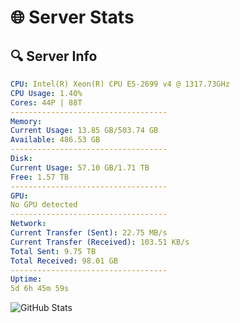 # 🌐 Server Stats
## 🔍 Server Info
```yaml
CPU: Intel(R) Xeon(R) CPU E5-2699 v4 @ 1317.73GHz
CPU Usage: 1.40%
Cores: 44P | 88T
-----------------------------------
Memory:
Current Usage: 13.85 GB/503.74 GB
Available: 486.53 GB
-----------------------------------
Disk:
Current Usage: 57.10 GB/1.71 TB
Free: 1.57 TB
-----------------------------------
GPU:
No GPU detected
-----------------------------------
Network:
Current Transfer (Sent): 22.75 MB/s
Current Transfer (Received): 103.51 KB/s
Total Sent: 9.75 TB
Total Received: 98.01 GB
-----------------------------------
Uptime:
5d 6h 45m 59s
```
![GitHub Stats](https://img.shields.io/badge/Updated-2025-03-13_04:08:48-blue)